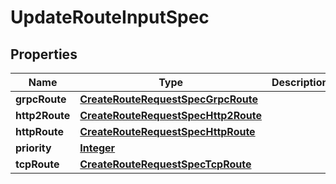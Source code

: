 

# UpdateRouteInputSpec


## Properties

| Name | Type | Description | Notes |
|------------ | ------------- | ------------- | -------------|
|**grpcRoute** | [**CreateRouteRequestSpecGrpcRoute**](CreateRouteRequestSpecGrpcRoute.md) |  |  [optional] |
|**http2Route** | [**CreateRouteRequestSpecHttp2Route**](CreateRouteRequestSpecHttp2Route.md) |  |  [optional] |
|**httpRoute** | [**CreateRouteRequestSpecHttpRoute**](CreateRouteRequestSpecHttpRoute.md) |  |  [optional] |
|**priority** | [**Integer**](Integer.md) |  |  [optional] |
|**tcpRoute** | [**CreateRouteRequestSpecTcpRoute**](CreateRouteRequestSpecTcpRoute.md) |  |  [optional] |



